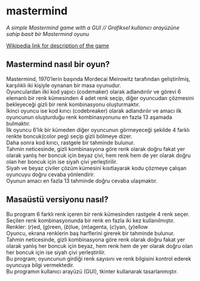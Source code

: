 # mastermind
*A simple Mastermind game with a GUI // Grafiksel kullanıcı arayüzüne sahip basit bir Mastermind oyunu*

[Wikipedia link for description of the game](https://en.wikipedia.org/wiki/Mastermind_(board_game))

## Mastermind nasıl bir oyun?

Mastermind, 1970’lerin başında Mordecai Meirowitz tarafından geliştirilmiş, karşılıklı iki kişiyle oynanan bir masa oyunudur. <br/>
Oyunculardan ilki kod yapıcı (codemaker) olarak adlandırılır ve görevi 6 elemanlı bir renk kümesinden 4 adet renk seçip, diğer oyuncudan çözmesini bekleyeceği gizli bir renk kombinasyonu oluşturmaktır. <br/>
İkinci oyuncu ise kod kırıcı (codebreaker) olarak adlandırılır ve amacı ilk oyuncunun oluşturduğu renk kombinasyonunu en fazla 13 aşamada bulmaktır. <br/>
İlk oyuncu 6’lık bir kümeden diğer oyuncunun görmeyeceği şekilde 4 farklı renkte boncuk(color peg) seçip gizli bölmeye dizer. <br/>
Daha sonra kod kırıcı, rastgele bir tahminde bulunur. <br/>
Tahmin neticesinde, gizli kombinasyona göre renk olarak doğru fakat yer olarak yanlış her boncuk için beyaz çivi, hem renk hem de yer olarak doğru olan her boncuk için ise siyah çivi yerleştirilir. <br/>
Siyah ve beyaz çiviler çözüm kümesini kısıtlayarak kodu çözmeye çalışan oyuncuyu doğru cevaba yönlendirir. <br/>
Oyunun amacı en fazla 13 tahminde doğru cevaba ulaşmaktır. <br/>

## Masaüstü versiyonu nasıl?

Bu program 6 farklı renk içeren bir renk kümesinden rastgele 4 renk seçer. Seçilen renk kombinasyonunda bir renk en fazla iki kez kullanılmıştır. <br/>
Renkler: (*r*)ed, (*g*)reen, (*b*)lue, (*m*)agenta, (*c*)yan, (*y*)ellow <br/>
Oyuncu, ekrana renklerin baş harflerini girerek bir tahminde bulunur. <br/>
Tahmin neticesinde, gizli kombinasyona göre renk olarak doğru fakat yer olarak yanlış her boncuk için beyaz, hem renk hem de yer olarak doğru olan her boncuk için ise siyah çivi yerleştirilir. <br/>
Bu program; oyuncunun girdiği renk sayısını ve renk bilgisini kontrol ederek oyuncuya bilgi vermektedir. <br/>
Bu programın kullanıcı arayüzü (GUI), tkinter kullanarak tasarlanmıştır. <br/>

